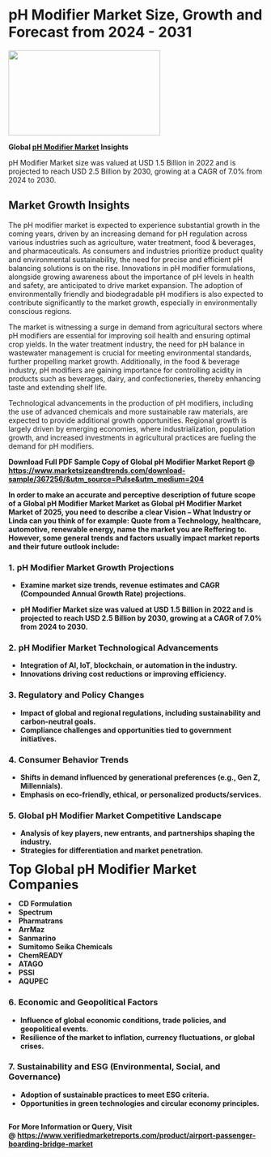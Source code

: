 <H1>pH Modifier Market Size, Growth and Forecast from 2024 - 2031</H1><img class="aligncenter size-medium wp-image-584254" src="https://thirdeyenews.in/wp-content/uploads/2024/09/Global-Market-Research-300x168.jpeg" alt="" width="300" height="168" /><p><strong>Global&nbsp;<a href="https://www.marketsizeandtrends.com/download-sample/367256/&amp;utm_source=Pulse&amp;utm_medium=204">pH Modifier Market</a> Insights</strong></p><p>pH Modifier Market size was valued at USD 1.5 Billion in 2022 and is projected to reach USD 2.5 Billion by 2030, growing at a CAGR of 7.0% from 2024 to 2030.</p><p><h2>Market Growth Insights</h2> <p>The pH modifier market is expected to experience substantial growth in the coming years, driven by an increasing demand for pH regulation across various industries such as agriculture, water treatment, food & beverages, and pharmaceuticals. As consumers and industries prioritize product quality and environmental sustainability, the need for precise and efficient pH balancing solutions is on the rise. Innovations in pH modifier formulations, alongside growing awareness about the importance of pH levels in health and safety, are anticipated to drive market expansion. The adoption of environmentally friendly and biodegradable pH modifiers is also expected to contribute significantly to the market growth, especially in environmentally conscious regions.</p> <p><strong></strong></p> <p>The market is witnessing a surge in demand from agricultural sectors where pH modifiers are essential for improving soil health and ensuring optimal crop yields. In the water treatment industry, the need for pH balance in wastewater management is crucial for meeting environmental standards, further propelling market growth. Additionally, in the food & beverage industry, pH modifiers are gaining importance for controlling acidity in products such as beverages, dairy, and confectioneries, thereby enhancing taste and extending shelf life.</p> <p>Technological advancements in the production of pH modifiers, including the use of advanced chemicals and more sustainable raw materials, are expected to provide additional growth opportunities. Regional growth is largely driven by emerging economies, where industrialization, population growth, and increased investments in agricultural practices are fueling the demand for pH modifiers.</p> <p><strong></p><p><span class=""><strong>Download Full PDF Sample Copy of Global pH Modifier Market Report</strong> @ <a href="https://www.marketsizeandtrends.com/download-sample/367256/&amp;utm_source=Pulse&amp;utm_medium=204" target="_blank">https://www.marketsizeandtrends.com/download-sample/367256/&amp;utm_source=Pulse&amp;utm_medium=204</a></span></p><p>In order to make an accurate and perceptive description of future scope of a Global&nbsp;pH Modifier Market Market as Global&nbsp;pH Modifier Market Market of 2025, you need to describe a clear Vision &ndash; What Industry or Linda can you think of for example: Quote from a Technology, healthcare, automotive, renewable energy, name the market you are Reffering to. However, some general trends and factors usually impact market reports and their future outlook include:</p><h3>1.&nbsp;<strong>pH Modifier Market Growth Projections</strong></h3><ul><li>Examine market size trends, revenue estimates and CAGR (Compounded Annual Growth Rate) projections.</li><li><p>pH Modifier Market size was valued at USD 1.5 Billion in 2022 and is projected to reach USD 2.5 Billion by 2030, growing at a CAGR of 7.0% from 2024 to 2030.</p></li></ul><h3>2.&nbsp;<strong>pH Modifier Market Technological Advancements</strong></h3><ul><li>Integration of AI, IoT, blockchain, or automation in the industry.</li><li>Innovations driving cost reductions or improving efficiency.</li></ul><h3>3.&nbsp;<strong>Regulatory and Policy Changes</strong></h3><ul><li>Impact of global and regional regulations, including sustainability and carbon-neutral goals.</li><li>Compliance challenges and opportunities tied to government initiatives.</li></ul><h3>4.&nbsp;<strong>Consumer Behavior Trends</strong></h3><ul><li>Shifts in demand influenced by generational preferences (e.g., Gen Z, Millennials).</li><li>Emphasis on eco-friendly, ethical, or personalized products/services.</li></ul><h3>5.&nbsp;<strong>Global pH Modifier Market Competitive Landscape</strong></h3><ul><li>Analysis of key players, new entrants, and partnerships shaping the industry.</li><li>Strategies for differentiation and market penetration.</li></ul><p data-pm-slice="1 1 []"><span style="color: inherit; font-family: inherit; font-size: 25px;">Top Global pH Modifier Market Companies</span></p><div class="" data-test-id=""><p><li>CD Formulation</li><li> Spectrum</li><li> Pharmatrans</li><li> ArrMaz</li><li> Sanmarino</li><li> Sumitomo Seika Chemicals</li><li> ChemREADY</li><li> ATAGO</li><li> PSSI</li><li> AQUPEC</li></p></div><h3>6.&nbsp;<strong>Economic and Geopolitical Factors</strong></h3><ul><li>Influence of global economic conditions, trade policies, and geopolitical events.</li><li>Resilience of the market to inflation, currency fluctuations, or global crises.</li></ul><h3>7.&nbsp;<strong>Sustainability and ESG (Environmental, Social, and Governance)</strong></h3><ul><li>Adoption of sustainable practices to meet ESG criteria.</li><li>Opportunities in green technologies and circular economy principles.</li></ul><h2><strong style="font-size: 14px;">For More Information or Query, Visit @&nbsp;</strong><a style="background-color: #ffffff; font-size: 14px;" href="https://www.marketsizeandtrends.com/report/ph-modifier-market/" target="_blank">https://www.verifiedmarketreports.com/product/airport-passenger-boarding-bridge-market</a></h2>
